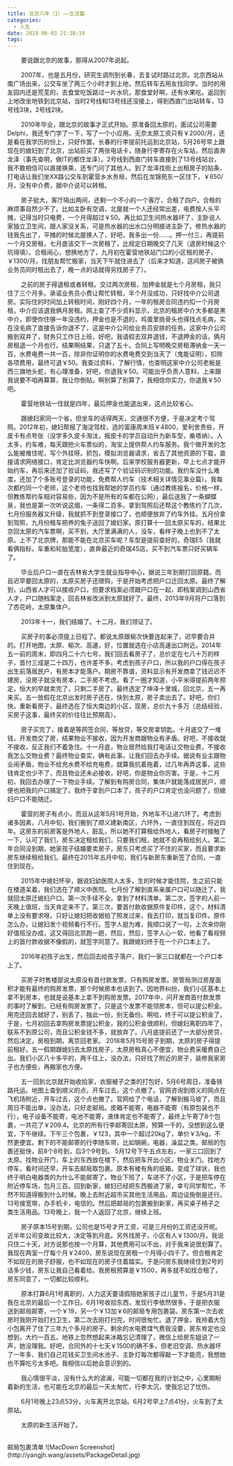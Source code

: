 ```yaml
---
title: 北京八年（1）——生活篇
categories:
  - 人生
date: 2018-06-03 21:38:19
tags:
---
```


&nbsp;&nbsp;&nbsp;&nbsp;&nbsp;&nbsp;&nbsp;&nbsp;要说跟北京的故事，那得从2007年说起。

&nbsp;&nbsp;&nbsp;&nbsp;&nbsp;&nbsp;&nbsp;&nbsp;2007年，也是五月份，研究生调剂到长春，去复试时路过北京。北京西站从南广场出来，公交车坐了两三个小时才到上地，然后转车去用友找同学。当时的用友园内还是荒芜的，去食堂吃饭路过一片水坑，那食堂好啊，还有水果吃。返回到上地改坐地铁到北京站，当时2号线和13号线还没接上，得到西直门出站转车，13号线3块，2号线2块。

&nbsp;&nbsp;&nbsp;&nbsp;&nbsp;&nbsp;&nbsp;&nbsp;2010年毕业，跟北京的故事才正式开始。原准备回太原的，面试公司需要Delphi，我还专门学了一下，写了一个小应用。无奈太原工资只有￥2000/月，还是看在我学历的份上，只好作罢。长春的行李提前托运到北京站，5月26号早上跟现在的媳妇到了北京，出站前买了两张电话卡，随身行李寄存在火车站，然后直奔龙泽（事先查明，做IT的都住龙泽）。2号线到西直门转车直接到了13号线站台，我不敢相信可以直接换乘，还专门问了其他人。到了龙泽找街上出租房子的贴条，打电话让我们坐XX路公交车到霍营乡水务局，然后在龙锦苑东一区住下，￥650/月，没有中介费，据中介说可以转租。

&nbsp;&nbsp;&nbsp;&nbsp;&nbsp;&nbsp;&nbsp;&nbsp;房子挺大，客厅隔出两间，还剩一个不小的一个客厅，合租了四户。合租的麻烦事自然少不了。比如主卧有空调，北屋就一个人还经常出差，电费按人头平摊，记得当时只电费，一个月得超过￥50。再比如卫生间热水器坏了，主卧说人家独立卫生间，跟人家没关系，可是热水器的出水口分明接进主卧了。修热水器的钱我先出了，平摊的时候北屋换人了，好吧，我多出一份……。押一付三，再提前一个月交房租，七月底该交下一次房租了，比规定日期晚交了几天（退房时候这个坑得填）。合租闹心，想换地方了，九月初在霍营地铁站门口的小区租的房子，￥1300/月，找朋友帮忙搬家，当天下午就住进去了（后来才知道，这间房子被俩业务员同时租出去了，晚一点的话就得另找房子了）。

&nbsp;&nbsp;&nbsp;&nbsp;&nbsp;&nbsp;&nbsp;&nbsp;之前的房子得退租或者转租。交过两次房租，加押金就是七个月房租，我只住了三个月多。承诺业务员小费让帮忙转租，半个月没成功，只好找中介公司退房。实际住的时间加上转租时间，刚好四个月，一年的租房合同违约扣一个月房租，中介应该退我俩月房租。网上查了不少资料显示，北京的租房中介大多都是黑中介，即使你住够一年没违约，押金也是不退的，鸡蛋里挑骨头也得找点毛病，实在没毛病了直接告诉你退不了，这是中介公司给业务员安排的任务。这家中介公司搬到双井了，财务只工作日上班，好吧，我请假去双井退钱，不退押金的话，俩月房租退一个月也行。结果啊结果，只退了五十。合同上写明晚交房租滞纳金一天一百，水费电费一共一百，除非你证明你的水费电费交到当天了（鬼能证明），扣除各项费用，最终可退￥50。我查过资料，了解行情，也查明这家中介公司老板是西三旗地头蛇，有心理准备，好吧，你退我￥50。可能出乎负责人意料，上来跟我说要不咱再算算，我让你倒贴。啊别算了别算了，我相信你实力，你退我￥50吧。

&nbsp;&nbsp;&nbsp;&nbsp;&nbsp;&nbsp;&nbsp;&nbsp;霍营地铁站一住就是四年，最后押金也能退出来，这点比较省心。

&nbsp;&nbsp;&nbsp;&nbsp;&nbsp;&nbsp;&nbsp;&nbsp;跟媳妇家同一个省，但坐车的话得两天，交通很不方便，于是决定考个驾照。2012年初，媳妇帮报了海淀驾校，选的富康周末班￥4800，爱利舍贵些，开皮卡有点夸张（没学多久皮卡淘汰，报皮卡的学员自动升为新车型，桑塔纳）。人太多，约车难，每天跟抢火车票似的，淘宝上提供帮人约车服务。我个做开发的怎么能被难住呢，写个外挂呀。抓包，模拟浏览器请求，省去了其他资源的下载，直接请求网络接口，肯定比浏览器约车快啊。后来学校服务器更新，早上七点才能开始约车，再后来还加了验证码，我还写了个验证码识别的功能。我约车没什么难度，还加了个多账号登录的功能，免费帮人约车（技术相关详情见事业篇）。我每次都约同一个老师，这个老师也找我帮她的学员约车（通过教练报名，价格一样，但教练帮约车相对容易些，因为不是所有的车都在公网），最后送我了一条蝴蝶泉，我也是第一次听说这烟，一条得二百多。拿到驾照后还帮这个教练约了几次，七月份服务器又升级，我就抓不到登录接口了，也顺便放弃了约车外挂。五月份拿到驾照，九月份租车把养的兔子送回了媳妇家。原打算十一回太原买车的，结果北京回太原的汽车票啊，买不到，大厅里满满的人，没车，看样子晚上也到不了太原。上不了北京牌，那能不能在北京买车呢？车型是提前查好的，奇瑞E5（我就看俩指标，车重和轮胎宽度），直奔最近的奇瑞4S店，买不到汽车票只好买辆车了。

&nbsp;&nbsp;&nbsp;&nbsp;&nbsp;&nbsp;&nbsp;&nbsp;毕业后户口一直在吉林省大学生就业指导中心，据说三年到期打回原籍。而且迟早要回太原的，太原买房子还限购，于是开始考虑把户口迁回太原。最终了解到，山西省人才可以接收户口，但要求档案必须跟户口在一起，即档案调到山西省人才，户口随档案走，回吉林省改派到太原就好了。最终，2013年9月将户口落到了杏花岭，太原集体户。

&nbsp;&nbsp;&nbsp;&nbsp;&nbsp;&nbsp;&nbsp;&nbsp;2013年十一，我们结婚了。十二月，我们领证了。

&nbsp;&nbsp;&nbsp;&nbsp;&nbsp;&nbsp;&nbsp;&nbsp;买房子的事必须提上日程了。都说太原跟榆次快要连起来了，迟早要合并的。打开地图，太原、榆次、高速，好，位置就选在小店高速出口附近。2014年五一前的周末，即四月二十六七号，我们回去看房子了，总价定在七八十万的样子，首付三成是二十四万，也许差不多。考虑到孩子户口，所以我的户口得在孩子出生前落居民户，有房本才能落户。期房不靠谱，资料显示有开发商拿了钱迟迟不建房，没房子就没有房本，二手房不考虑。看了一圈才知道，小平米得提前两年预定，恒大的早就卖完了，只剩二手房了。最终选定了坤泽十里城，回北京，五一再来买。五一放假在北京出发时房子还在，快到太原，房子卖出去了。好吧，你们快。重新看房子，最终选在了恒大南边的小区，现房，总价九十多万（总结经验，买房子这事，最终买的价往往比预期高）。

&nbsp;&nbsp;&nbsp;&nbsp;&nbsp;&nbsp;&nbsp;&nbsp;房子买完了，接着是等网签合同，等放贷，等交房拿钥匙。十月底交了一堆钱，开发商交了房，结果物业不接收，因为开发商跟物业有矛盾。好吧，不接收就不接收，反正我们不着急住。十一月底，物业居然给我打电话让交物业费，不接收我怎么交物业费？最终物业查实，确有此事，让我们回去办手续。据说有业主跟物业闹矛盾，物业不给充水费不给充电费，就算我抗着拖着，过几年再弄这事，这些钱肯定也少不了，而且物业还未必接收，好吧，你是物业你厉害。于是，十二月初，我回去办理了一下物业手续。了解到有购房合同，集体户就能落成居民户，顺便也把我的户口搞定了。我终于拿到户口本了，孩子的户口肯定也没问题了，但媳妇户口不能随迁。

&nbsp;&nbsp;&nbsp;&nbsp;&nbsp;&nbsp;&nbsp;&nbsp;霍营的房子有点小，而且从这年5月1号开始，外地车不让进六环了。考虑到诸多因素，八月中旬，我们搬到了顺义建新南区，六环外，一直住到现在，将近四年。这房东的前房客是外地人，脏乱，所以她不打算租给外地人，看房子时接触了一下，认可了我们，房东决定租给我们，只要我们租，她就不会再租给别人。第二年合同没到期，她家孩子结婚要卖房子，房东只考虑买了不住的买家，而且要求新房东继续租给我们。最终在2015年五月中旬，我们与新房东重新签了合同，一直住到现在。

&nbsp;&nbsp;&nbsp;&nbsp;&nbsp;&nbsp;&nbsp;&nbsp;2015年中媳妇怀孕，据说妇幼医院人太多，生的时候才能住院，生之前只能在楼道呆着，我们选在了顺义中医院。七月份了解到直系亲属户口可以随迁了，我就回太原迁媳妇户口。第一次手续不全，拿到了材料清单。第二次，签字的人前一天晚上值班，当天肯定来不了。第三次，要首付款收据原件复印件，这个，材料清单上没有要求呀。只好让媳妇把收据拍了照发过来，我去打印，就当复印件。原件怎么办，让媳妇发个视频看行不行。签字人挺为难，我顺口说了一句，上次来你刚好值班没办成，这又得回北京跑一趟，然后，然后，签字人心一软，他看了看视频上的首付款收据不像假的，就签字同意了。我跟媳妇终于在一个户口本上了。

&nbsp;&nbsp;&nbsp;&nbsp;&nbsp;&nbsp;&nbsp;&nbsp;2016年初孩子出生，然后回去给孩子落户，我们一家三口就都在一个户口本上了。

&nbsp;&nbsp;&nbsp;&nbsp;&nbsp;&nbsp;&nbsp;&nbsp;买房子时售楼部说太原没有首付款发票，只有购房发票。房管局测过房屋面积才能有最终的购房发票，那个时候房本也该到了。因地界纠纷，我们小区基本上拿不到房本，也就是说基本上拿不到购房发票。2017年中，问开发商首付款发票的事时了解到，已经有购房发票了，只是这个发票不能领房本，但可以提公积金。用完还回去就好了，别丢了，独此一份，别无备份。啊哈，终于可以提公积金了，于是，七月初回去拿购房发票提公积金，我的公积金很顺利，但媳妇离职四年了，联系不到原公司，而且公积金钱不多，就放弃了。八月底提前还了一大部分房贷，然后决定，房租到期，离京回老家。
2018年5月15号房子到期，太原的房子得提前租好。五一假期跟媳妇去太原找房子，太原房租真心不便宜，物业费采暖费自己出。我们小区八十多平的，两千往上，没办法，只好找了附近的房子，装修我家房子也方便些，再搬家也方便。

&nbsp;&nbsp;&nbsp;&nbsp;&nbsp;&nbsp;&nbsp;&nbsp;五一回到北京就开始收拾家，衣服被子之类的打包好，5月6号周日，准备铁路托运。地图上查到顺义的点，开车过去，这个点撤了。官网咨询到顺义的网点在飞机场附近，开车过去，这个点也撤了。官网给了个电话，了解到搬马坡了，而且周日不能出单，没办法，只好走邮局。皮箱不能寄，电器不能寄（有原包装也不行），电子设备不能寄，电池不能寄，液体肯定也不能寄了，最终上午寄了8个包裹，一共花了￥209.4。北京的所有行李邮寄回太原，预算一千的，没想到这么便宜，下午继续。下午三个包裹，￥123，其中一个超过20kg了，单价￥3/kg，不然更便宜。剩下的不能邮寄的行李随车带，比如锅碗，电器，澡盆之类。邮局的包裹还挺快，前8个8号到，后3个9号到。
5月12号下午五点左右，一家三口回到了太原。找物业开门，车上的东西放在楼下，然后把车开出小区，物业关门。找地方停车，看时间还早，开车去邮局取包裹。原本有棱有角的纸箱，变成了球状，我也终于明白电器类的为什么不能邮寄了。物业下班了，车进不了小区，于是把车停在附近停车场，包月三百。回到新家，媳妇已经把东西搬进了家，幸亏同学帮忙，不然不知道得搬到什么时候。晚上去附近超市买其他生活用品，周边设施倒是还行。13号接宽带，办手机卡，电信的。然后把邮局的包裹搬到新家，再买桌子椅子之类生活用品。13号晚上，我一个人返回了北京，继续上班。

&nbsp;&nbsp;&nbsp;&nbsp;&nbsp;&nbsp;&nbsp;&nbsp;房子原本15号到期，公司也是15号才开工资，可是三月份的工资还没开呢。近半年公司变故比较大，决定等到月底。另外找房子，小区有人￥1300/月，我说只住二十天，对方说那也按一个月算，其他费用可以不出，对于我来说很划算了。我现在两室一厅每个月￥2400，房东说现在房租一个月得小四千了。但合租肯定不如现在的房子舒服，也不如现在的房子住着踏实。于是问房东我继续住到2号的话多少钱，房东让我自己看着给。我房租预算是￥1500，再多就不如找合租了，房东同意了，一切都比较顺利。

&nbsp;&nbsp;&nbsp;&nbsp;&nbsp;&nbsp;&nbsp;&nbsp;原本打算6月1号离职的，人力这天要请假陪她家孩子过儿童节，于是5月31是我在北京的最后一个工作日。6月1号收拾东西，发现行李依然很多，于是把衣服送到邮局邮寄，一个￥19，另一个￥13加￥6的邮局专用包裹袋。房东第一次去收房时我刚开始打扫卫生，第二次去刚打扫完，时间很匆忙。退了押金，我拎着大包小包离开了住了三年九个多月的房子。剩余的水电费煤气费我没要，房东肯定也没想到，大约一百五。地铁上忽然想起来冰箱忘记清理了，微信上给房东姐说了一声，她没理我。好吧，合同外的十七天￥1500的确不多，但老旧空调、热水器坏了一年多、我们自己花钱买卫生间水池子、主卧灯每次都得敲一下才能亮，我想她也不算吃亏太多吧。我相信以后她会意识到的。

&nbsp;&nbsp;&nbsp;&nbsp;&nbsp;&nbsp;&nbsp;&nbsp;我心情很平淡，没有什么大的波澜，可能一切都在我的计划之中，心里期盼着新的生活，也可能在北京的最后一天太匆忙，行李太沉，使我忘记了忧伤。

&nbsp;&nbsp;&nbsp;&nbsp;&nbsp;&nbsp;&nbsp;&nbsp;6月1号晚上23点53分，火车离开北京站。6月2号早上7点41分，火车到了太原站。

&nbsp;&nbsp;&nbsp;&nbsp;&nbsp;&nbsp;&nbsp;&nbsp;太原的新生活开始了。


<br>
邮局包裹清单
   ![MacDown Screenshot](http://yangjh.wang/assets/PackageDetail.jpg)